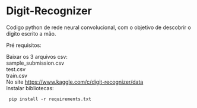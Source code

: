 # Digit-Recognizer
Codigo python de rede neural convolucional, com o objetivo de descobrir o digito escrito a mão.

Pré requisitos:

Baixar os 3 arquivos csv: <br>
sample_submission.csv <br>
test.csv <br>
train.csv <br>
No site https://www.kaggle.com/c/digit-recognizer/data <br>
Instalar bibliotecas:
```
 pip install -r requirements.txt
```
